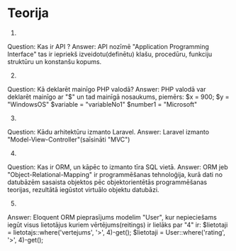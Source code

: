 # Teorija
1. 
Question: Kas ir API ?
Answer: API nozīmē "Application Programming Interface"
tas ir iepriekš izveidotu(definētu) klašu, procedūru, funkciju struktūru un konstanšu kopums.

2.
Question: Kā deklarēt mainīgo PHP valodā?
Answer: PHP valodā var deklarēt mainīgo ar "$" un tad mainīgā nosaukums,
piemērs:
$x = 900;
$y = "WindowsOS"
$variable = "variableNo1"
$number1 = "Microsoft"

3. 
Question: Kādu arhitektūru izmanto Laravel.
Answer: Laravel izmanto "Model-View-Controller"(saīsināti "MVC")

4.
Question: Kas ir ORM, un kāpēc to izmanto tīra SQL vietā.
Answer: ORM jeb "Object-Relational-Mapping" ir programmēšanas tehnoloģija, kurā dati no datubāzēm sasaista objektos pēc
objektorientētās programmēšanas teorijas, rezultātā iegūstot virtuālo objektu datubāzi.



5.
Answer: Eloquent ORM pieprasījums modelim "User", kur nepieciešams iegūt visus lietotājus kuriem vērtējums(reitings) ir lielāks par "4" ir:
$lietotaji = lietotajs::where('vertejums', '>', 4)-get();
$lietotaji = User::where('rating', '>', 4)-get();
